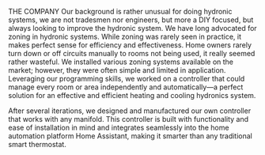 THE COMPANY
Our background is rather unusual for doing hydronic systems, we are not tradesmen nor engineers, but more a DIY focused, but always looking to improve the hydronic system.
We have long advocated for zoning in hydronic systems. While zoning was rarely seen in practice, it makes perfect sense for efficiency and effectiveness. 
Home owners rarely turn down or off circuits manually to rooms not being used, it really seemed rather wasteful.
We installed various zoning systems available on the market; however, they were often simple and limited in application. 
Leveraging our programming skills, we worked on a controller that could manage every room or area independently and automatically—a perfect solution for an effective and efficient heating and cooling hydronics system.

After several iterations, we designed and manufactured our own controller that works with any manifold. This controller is built with functionality and ease of installation in mind and integrates seamlessly into the home automation platform Home Assistant, making it smarter than any traditional smart thermostat.
